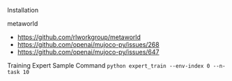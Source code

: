 Installation

metaworld
- https://github.com/rlworkgroup/metaworld
- https://github.com/openai/mujoco-py/issues/268
- https://github.com/openai/mujoco-py/issues/647


Training Expert Sample Command
`python expert_train --env-index 0 --n-task 10`
